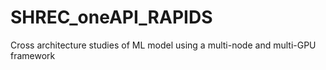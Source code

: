 # SHREC_oneAPI_RAPIDS
Cross architecture studies of ML model using a multi-node and multi-GPU framework
